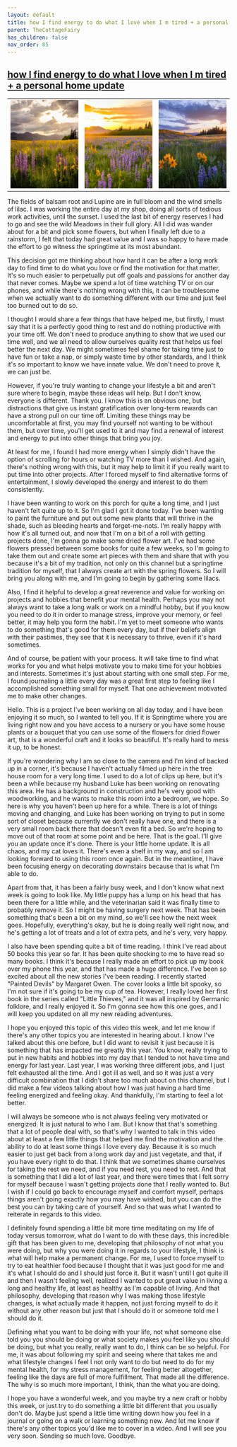 ```yaml
---
layout: default
title: how I find energy to do what I love when I m tired + a personal home update
parent: TheCottageFairy
has_children: false
nav_order: 85
---
```


## [how I find energy to do what I love when I m tired + a personal home update](https://www.youtube.com/watch?v=AI4PXxI3qcM)

<div>
<table align="center">
	<tr>
		<td align="center">
			<img src="../../posters/how_I_find_energy_to_do_what_I_love_when_I_m_tired_+_a_personal_home_update-[AI4PXxI3qcM]/generated_00.png" height="200" width="200"/>
		</td>
		<td align="center">
			<img src="../../posters/how_I_find_energy_to_do_what_I_love_when_I_m_tired_+_a_personal_home_update-[AI4PXxI3qcM]/generated_01.png" height="200" width="200"/>
		</td>
		<td align="center">
			<img src="../../posters/how_I_find_energy_to_do_what_I_love_when_I_m_tired_+_a_personal_home_update-[AI4PXxI3qcM]/generated_02.png" height="200" width="200"/>
		</td>
	</tr>
</table>
</div>

The fields of balsam root and Lupine are in full bloom and the wind smells of lilac. I was working the entire day at my shop, doing all sorts of tedious work activities, until the sunset. I used the last bit of energy reserves I had to go and see the wild Meadows in their full glory. All I did was wander about for a bit and pick some flowers, but when I finally left due to a rainstorm, I felt that today had great value and I was so happy to have made the effort to go witness the springtime at its most abundant.

This decision got me thinking about how hard it can be after a long work day to find time to do what you love or find the motivation for that matter. It's so much easier to perpetually put off goals and passions for another day that never comes. Maybe we spend a lot of time watching TV or on our phones, and while there's nothing wrong with this, it can be troublesome when we actually want to do something different with our time and just feel too burned out to do so.

I thought I would share a few things that have helped me, but firstly, I must say that it is a perfectly good thing to rest and do nothing productive with your time off. We don't need to produce anything to show that we used our time well, and we all need to allow ourselves quality rest that helps us feel better the next day. We might sometimes feel shame for taking time just to have fun or take a nap, or simply waste time by other standards, and I think it's so important to know we have innate value. We don't need to prove it, we can just be.

However, if you're truly wanting to change your lifestyle a bit and aren't sure where to begin, maybe these ideas will help. But I don't know, everyone is different. Thank you. I know this is an obvious one, but distractions that give us instant gratification over long-term rewards can have a strong pull on our time off. Limiting these things may be uncomfortable at first, you may find yourself not wanting to be without them, but over time, you'll get used to it and may find a renewal of interest and energy to put into other things that bring you joy.

At least for me, I found I had more energy when I simply didn't have the option of scrolling for hours or watching TV more than I wished. And again, there's nothing wrong with this, but it may help to limit it if you really want to put time into other projects. After I forced myself to find alternative forms of entertainment, I slowly developed the energy and interest to do them consistently.

I have been wanting to work on this porch for quite a long time, and I just haven't felt quite up to it. So I'm glad I got it done today. I've been wanting to paint the furniture and put out some new plants that will thrive in the shade, such as bleeding hearts and forget-me-nots. I'm really happy with how it's all turned out, and now that I'm on a bit of a roll with getting projects done, I'm gonna go make some dried flower art. I've had some flowers pressed between some books for quite a few weeks, so I'm going to take them out and create some art pieces with them and share that with you because it's a bit of my tradition, not only on this channel but a springtime tradition for myself, that I always create art with the spring flowers. So I will bring you along with me, and I'm going to begin by gathering some lilacs.

Also, I find it helpful to develop a great reverence and value for working on projects and hobbies that benefit your mental health. Perhaps you may not always want to take a long walk or work on a mindful hobby, but if you know you need to do it in order to manage stress, improve your memory, or feel better, it may help you form the habit. I'm yet to meet someone who wants to do something that's good for them every day, but if their beliefs align with their pastimes, they see that it is necessary to thrive, even if it's hard sometimes.

And of course, be patient with your process. It will take time to find what works for you and what helps motivate you to make time for your hobbies and interests. Sometimes it's just about starting with one small step. For me, I found journaling a little every day was a great first step to feeling like I accomplished something small for myself. That one achievement motivated me to make other changes.

Hello. This is a project I've been working on all day today, and I have been enjoying it so much, so I wanted to tell you. If it is Springtime where you are living right now and you have access to a nursery or you have some house plants or a bouquet that you can use some of the flowers for dried flower art, that is a wonderful craft and it looks so beautiful. It's really hard to mess it up, to be honest.

If you're wondering why I am so close to the camera and I'm kind of backed up in a corner, it's because I haven't actually filmed up here in the tree house room for a very long time. I used to do a lot of clips up here, but it's been a while because my husband Luke has been working on renovating this area. He has a background in construction and he's very good with woodworking, and he wants to make this room into a bedroom, we hope. So here is why you haven't been up here for a while. There is a lot of things moving and changing, and Luke has been working on trying to put in some sort of closet because currently we don't really have one, and there is a very small room back there that doesn't even fit a bed. So we're hoping to move out of that room at some point and be here. That is the goal. I'll give you an update once it's done. There is your little home update. It is all chaos, and my cat loves it. There's even a shelf in my way, and so I am looking forward to using this room once again. But in the meantime, I have been focusing energy on decorating downstairs because that is what I'm able to do.

Apart from that, it has been a fairly busy week, and I don't know what next week is going to look like. My little puppy has a lump on his head that has been there for a little while, and the veterinarian said it was finally time to probably remove it. So I might be having surgery next week. That has been something that's been a bit on my mind, so we'll see how the next week goes. Hopefully, everything's okay, but he is doing really well right now, and he's getting a lot of treats and a lot of extra pets, and he's very, very happy.

I also have been spending quite a bit of time reading. I think I've read about 50 books this year so far. It has been quite shocking to me to have read so many books. I think it's because I really made an effort to pick up my book over my phone this year, and that has made a huge difference. I've been so excited about all the new stories I've been reading. I recently started "Painted Devils" by Margaret Owen. The cover looks a little bit spooky, so I'm not sure if it's going to be my cup of tea. However, I really loved her first book in the series called "Little Thieves," and it was all inspired by Germanic folklore, and I really enjoyed it. So I'm gonna see how this one goes, and I will keep you updated on all my new reading adventures.

I hope you enjoyed this topic of this video this week, and let me know if there's any other topics you are interested in hearing about. I know I've talked about this one before, but I did want to revisit it just because it is something that has impacted me greatly this year. You know, really trying to put in new habits and hobbies into my day that I tended to not have time and energy for last year. Last year, I was working three different jobs, and I just felt exhausted all the time. And I got ill as well, and so it was just a very difficult combination that I didn't share too much about on this channel, but I did make a few videos talking about how I was just having a hard time feeling energized and feeling okay. And thankfully, I'm starting to feel a lot better.

I will always be someone who is not always feeling very motivated or energized. It is just natural to who I am. But I know that that's something that a lot of people deal with, so that's why I wanted to talk in this video about at least a few little things that helped me find the motivation and the ability to do at least some things I love every day. Because it is so much easier to just get back from a long work day and just vegetate, and that, if you have every right to do that. I think that we sometimes shame ourselves for taking the rest we need, and if you need rest, you need to rest. And that is something that I did a lot of last year, and there were times that I felt sorry for myself because I wasn't getting projects done that I really wanted to. But I wish if I could go back to encourage myself and comfort myself, perhaps things aren't going exactly how you may have wished, but you can do the best you can by taking care of yourself. And so that was what I wanted to reiterate in regards to this video.

I definitely found spending a little bit more time meditating on my life of today versus tomorrow, what do I want to do with these days, this incredible gift that has been given to me, developing that philosophy of not what you were doing, but why you were doing it in regards to your lifestyle, I think is what will help make a permanent change. For me, I used to force myself to try to eat healthier food because I thought that it was just good for me and it's what I should do and I should just force it. But it wasn't until I got quite ill and then I wasn't feeling well, realized I wanted to put great value in living a long and healthy life, at least as healthy as I'm capable of living. And that philosophy, developing that reason why I was making those lifestyle changes, is what actually made it happen, not just forcing myself to do it without any other reason but just that I should do it or someone told me I should do it.

Defining what you want to be doing with your life, not what someone else told you you should be doing or what society makes you feel like you should be doing, but what you really, really want to do, I think can be so helpful. For me, it was about following my spirit and seeing where that takes me and what lifestyle changes I feel I not only want to do but need to do for my mental health, for my stress management, for feeling better altogether, feeling like the days are full of more fulfillment. That made all the difference. The why is so much more important, I think, than the what you are doing.

I hope you have a wonderful week, and you maybe try a new craft or hobby this week, or just try to do something a little bit different that you usually don't do. Maybe just spend a little time writing down how you feel in a journal or going on a walk or learning something new. And let me know if there's any other topics you'd like me to cover in a video. And I will see you very soon. Sending so much love. Goodbye.